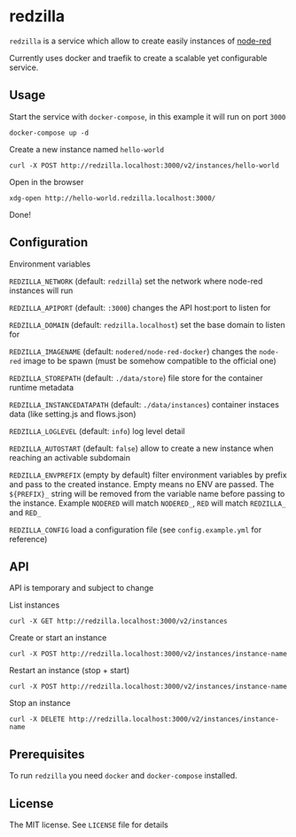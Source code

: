 # redzilla

`redzilla` is a service which allow to create easily instances of [node-red](http://nodered.org/)

Currently uses docker and traefik to create a scalable yet configurable service.

## Usage

Start the service with `docker-compose`, in this example it will run on port `3000`

`docker-compose up -d`

Create a new instance named `hello-world`

`curl -X POST http://redzilla.localhost:3000/v2/instances/hello-world`

Open in the browser

`xdg-open http://hello-world.redzilla.localhost:3000/`

Done!

## Configuration

Environment variables

`REDZILLA_NETWORK` (default: `redzilla`) set the network where node-red instances will run

`REDZILLA_APIPORT` (default: `:3000`)  changes the API host:port to listen for

`REDZILLA_DOMAIN` (default: `redzilla.localhost`) set the base domain to listen for

`REDZILLA_IMAGENAME` (default: `nodered/node-red-docker`) changes the `node-red` image to be spawn (must be somehow compatible to the official one)

`REDZILLA_STOREPATH` (default: `./data/store`) file store for the container runtime metadata

`REDZILLA_INSTANCEDATAPATH` (default: `./data/instances`) container instaces data (like setting.js and flows.json)

`REDZILLA_LOGLEVEL` (default: `info`) log level detail

`REDZILLA_AUTOSTART` (default: `false`) allow to create a new instance when reaching an activable subdomain

`REDZILLA_ENVPREFIX` (empty by default) filter environment variables by prefix and pass to the created instance. Empty means no ENV are passed. The `${PREFIX}_` string will be removed from the variable name before passing to the instance. Example `NODERED` will match `NODERED_`, `RED` will match `REDZILLA_` and `RED_`

`REDZILLA_CONFIG` load a configuration file (see `config.example.yml` for reference)

## API

API is temporary and subject to change

List instances

  `curl -X GET http://redzilla.localhost:3000/v2/instances`

Create or start an instance

  `curl -X POST http://redzilla.localhost:3000/v2/instances/instance-name`

Restart an instance (stop + start)

  `curl -X POST http://redzilla.localhost:3000/v2/instances/instance-name`

Stop an instance

  `curl -X DELETE http://redzilla.localhost:3000/v2/instances/instance-name`

## Prerequisites

To run `redzilla` you need `docker` and `docker-compose` installed.

## License

The MIT license. See `LICENSE` file for details
